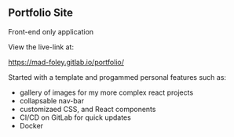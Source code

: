 ## Portfolio Site

Front-end only application

View the live-link at:

https://mad-foley.gitlab.io/portfolio/

Started with a template and progammed personal features such as:
- gallery of images for my more complex react projects
- collapsable nav-bar
- customizaed CSS, and React components
- CI/CD on GitLab for quick updates
- Docker
